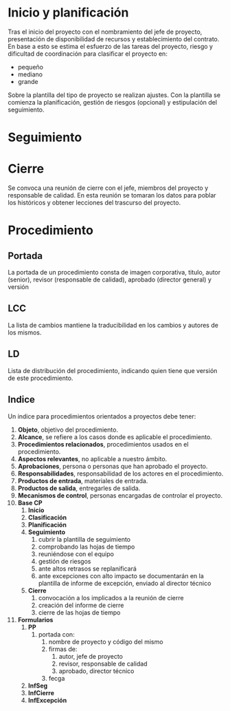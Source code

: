 # Inicio y planificación
Tras el inicio del proyecto con el nombramiento del jefe de proyecto, presentación de disponibilidad de recursos y establecimiento del contrato.
En base a esto se estima el esfuerzo de las tareas del proyecto, riesgo y dificultad de coordinación para  clasificar el proyecto en:
- pequeño
- mediano
- grande

Sobre la plantilla del tipo de proyecto se realizan ajustes. Con la plantilla se comienza la planificación, gestión de riesgos (opcional) y estipulación del seguimiento.
# Seguimiento

# Cierre
Se convoca una reunión de cierre con el jefe, miembros del proyecto y responsable de calidad. En esta reunión se tomaran los datos para poblar los históricos y obtener lecciones del trascurso del proyecto.
# Procedimiento
## Portada
La portada de un procedimiento consta de imagen corporativa, titulo, autor (senior), revisor (responsable de calidad), aprobado (director general) y versión
## LCC
La lista de cambios mantiene la traducibilidad en los cambios y autores de los mismos.
## LD
Lista de distribución del procedimiento, indicando quien tiene que versión de este procedimiento.
## Indice
Un indice para procedimientos orientados a proyectos debe tener:
1. **Objeto**, objetivo del procedimiento.
2. **Alcance**, se refiere a los casos donde es aplicable el procedimiento.
3. **Procedimientos relacionados**, procedimientos usados en el procedimiento.
4. **Aspectos relevantes**, no aplicable a nuestro ámbito.
5. **Aprobaciones**, persona o personas que han aprobado el proyecto.
6. **Responsabilidades**, responsabilidad de los actores en el procedimiento.
7. **Productos de entrada**, materiales de entrada.
8. **Productos de salida**, entregarles de salida.
9. **Mecanismos de control**, personas encargadas de controlar el proyecto.
10. **Base CP**
	1. **Inicio**
	2. **Clasificación**
	3. **Planificación**
	4. **Seguimiento**
		1. cubrir la plantilla de seguimiento
		2. comprobando las hojas de tiempo
		3. reuniéndose con el equipo
		4. gestión de riesgos
		5. ante altos retrasos se replanificará
		6. ante excepciones con alto impacto se documentarán en la plantilla de informe de excepción, enviado al director técnico
	5. **Cierre**
		1. convocación a los implicados a la reunión de cierre
		2. creación del informe de cierre
		3. cierre de las hojas de tiempo
11. **Formularios**
	1. **PP**
		1. portada con:
			1. nombre de proyecto y código del mismo
			2. firmas de:
				1. autor, jefe de proyecto
				2. revisor, responsable de calidad
				3. aprobado, director técnico
			3. fecga
	2. **InfSeg**
	3. **InfCierre**
	4. **InfExcepción**

